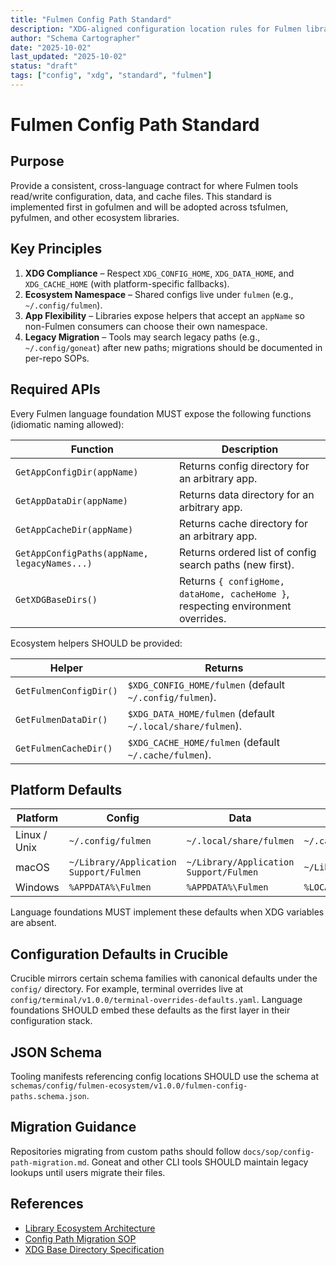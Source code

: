 ```yaml
---
title: "Fulmen Config Path Standard"
description: "XDG-aligned configuration location rules for Fulmen libraries"
author: "Schema Cartographer"
date: "2025-10-02"
last_updated: "2025-10-02"
status: "draft"
tags: ["config", "xdg", "standard", "fulmen"]
---
```


# Fulmen Config Path Standard

## Purpose

Provide a consistent, cross-language contract for where Fulmen tools read/write configuration, data, and cache files. This standard is implemented first in gofulmen and will be adopted across tsfulmen, pyfulmen, and other ecosystem libraries.

## Key Principles

1. **XDG Compliance** – Respect `XDG_CONFIG_HOME`, `XDG_DATA_HOME`, and `XDG_CACHE_HOME` (with platform-specific fallbacks).
2. **Ecosystem Namespace** – Shared configs live under `fulmen` (e.g., `~/.config/fulmen`).
3. **App Flexibility** – Libraries expose helpers that accept an `appName` so non-Fulmen consumers can choose their own namespace.
4. **Legacy Migration** – Tools may search legacy paths (e.g., `~/.config/goneat`) after new paths; migrations should be documented in per-repo SOPs.

## Required APIs

Every Fulmen language foundation MUST expose the following functions (idiomatic naming allowed):

| Function                                     | Description                                                                      |
| -------------------------------------------- | -------------------------------------------------------------------------------- |
| `GetAppConfigDir(appName)`                   | Returns config directory for an arbitrary app.                                   |
| `GetAppDataDir(appName)`                     | Returns data directory for an arbitrary app.                                     |
| `GetAppCacheDir(appName)`                    | Returns cache directory for an arbitrary app.                                    |
| `GetAppConfigPaths(appName, legacyNames...)` | Returns ordered list of config search paths (new first).                         |
| `GetXDGBaseDirs()`                           | Returns `{ configHome, dataHome, cacheHome }`, respecting environment overrides. |

Ecosystem helpers SHOULD be provided:

| Helper                 | Returns                                                    |
| ---------------------- | ---------------------------------------------------------- |
| `GetFulmenConfigDir()` | `$XDG_CONFIG_HOME/fulmen` (default `~/.config/fulmen`).    |
| `GetFulmenDataDir()`   | `$XDG_DATA_HOME/fulmen` (default `~/.local/share/fulmen`). |
| `GetFulmenCacheDir()`  | `$XDG_CACHE_HOME/fulmen` (default `~/.cache/fulmen`).      |

## Platform Defaults

| Platform     | Config                                 | Data                                   | Cache                         |
| ------------ | -------------------------------------- | -------------------------------------- | ----------------------------- |
| Linux / Unix | `~/.config/fulmen`                     | `~/.local/share/fulmen`                | `~/.cache/fulmen`             |
| macOS        | `~/Library/Application Support/Fulmen` | `~/Library/Application Support/Fulmen` | `~/Library/Caches/Fulmen`     |
| Windows      | `%APPDATA%\Fulmen`                     | `%APPDATA%\Fulmen`                     | `%LOCALAPPDATA%\Fulmen\Cache` |

Language foundations MUST implement these defaults when XDG variables are absent.

## Configuration Defaults in Crucible

Crucible mirrors certain schema families with canonical defaults under the `config/` directory. For example, terminal overrides live at `config/terminal/v1.0.0/terminal-overrides-defaults.yaml`. Language foundations SHOULD embed these defaults as the first layer in their configuration stack.

## JSON Schema

Tooling manifests referencing config locations SHOULD use the schema at `schemas/config/fulmen-ecosystem/v1.0.0/fulmen-config-paths.schema.json`.

## Migration Guidance

Repositories migrating from custom paths should follow `docs/sop/config-path-migration.md`. Goneat and other CLI tools SHOULD maintain legacy lookups until users migrate their files.

## References

- [Library Ecosystem Architecture](../../architecture/library-ecosystem.md)
- [Config Path Migration SOP](../../sop/config-path-migration.md)
- [XDG Base Directory Specification](https://specifications.freedesktop.org/basedir-spec/latest/)
